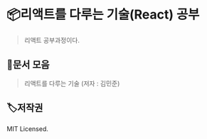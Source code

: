 # 📦리액트를 다루는 기술(React) 공부

> 리액트 공부과정이다.



## 🥳문서 모음
> 리액트를 다루는 기술 (저자 : 김민준)






## 🏷저작권

MIT Licensed.
